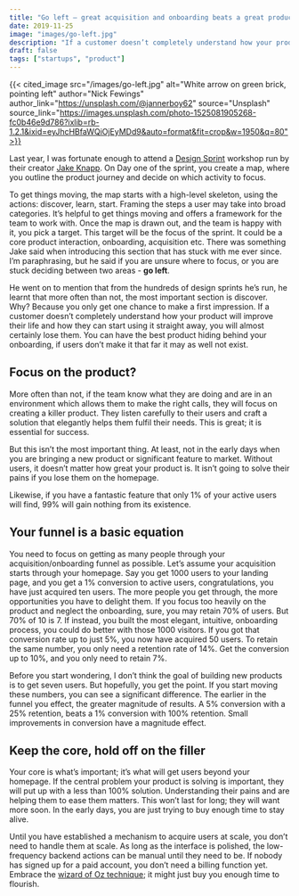 ```yaml
---
title: "Go left — great acquisition and onboarding beats a great product"
date: 2019-11-25
image: "images/go-left.jpg"
description: "If a customer doesn’t completely understand how your product will improve their life and how they can start using it straight away, you will almost certainly lose them. You can have the best product hiding behind your onboarding, if users don’t make it that far it may as well not exist."
draft: false
tags: ["startups", "product"]
---
```


{{< cited_image src="/images/go-left.jpg" alt="White arrow on green brick, pointing left" author="Nick Fewings" author_link="https://unsplash.com/@jannerboy62" source="Unsplash" source_link="https://images.unsplash.com/photo-1525081905268-fc0b46e9d786?ixlib=rb-1.2.1&ixid=eyJhcHBfaWQiOjEyMDd9&auto=format&fit=crop&w=1950&q=80">}}

Last year, I was fortunate enough to attend a [Design Sprint](https://www.thesprintbook.com/) workshop run by their creator [Jake Knapp](https://jakeknapp.com/). On Day one of the sprint, you create a map, where you outline the product journey and decide on which activity to focus.

To get things moving, the map starts with a high-level skeleton, using the actions: discover, learn, start. Framing the steps a user may take into broad categories. It’s helpful to get things moving and offers a framework for the team to work with. Once the map is drawn out, and the team is happy with it, you pick a target. This target will be the focus of the sprint. It could be a core product interaction, onboarding, acquisition etc. There was something Jake said when introducing this section that has stuck with me ever since. I’m paraphrasing, but he said if you are unsure where to focus, or you are stuck deciding between two areas - **go left**.

He went on to mention that from the hundreds of design sprints he’s run, he learnt that more often than not, the most important section is discover. Why? Because you only get one chance to make a first impression. If a customer doesn’t completely understand how your product will improve their life and how they can start using it straight away, you will almost certainly lose them. You can have the best product hiding behind your onboarding, if users don’t make it that far it may as well not exist.

## Focus on the product?

More often than not, if the team know what they are doing and are in an environment which allows them to make the right calls, they will focus on creating a killer product. They listen carefully to their users and craft a solution that elegantly helps them fulfil their needs. This is great; it is essential for success.

But this isn’t the most important thing. At least, not in the early days when you are bringing a new product or significant feature to market. Without users, it doesn’t matter how great your product is. It isn’t going to solve their pains if you lose them on the homepage.

Likewise, if you have a fantastic feature that only 1% of your active users will find, 99% will gain nothing from its existence.

## Your funnel is a basic equation

You need to focus on getting as many people through your acquisition/onboarding funnel as possible. Let’s assume your acquisition starts through your homepage. Say you get 1000 users to your landing page, and you get a 1% conversion to active users, congratulations, you have just acquired ten users. The more people you get through, the more opportunities you have to delight them. If you focus too heavily on the product and neglect the onboarding, sure, you may retain 70% of users. But 70% of 10 is 7. If instead, you built the most elegant, intuitive, onboarding process, you could do better with those 1000 visitors. If you got that conversion rate up to just 5%, you now have acquired 50 users. To retain the same number, you only need a retention rate of 14%. Get the conversion up to 10%, and you only need to retain 7%.

Before you start wondering, I don’t think the goal of building new products is to get seven users. But hopefully, you get the point. If you start moving these numbers, you can see a significant difference. The earlier in the funnel you effect, the greater magnitude of results. A 5% conversion with a 25% retention, beats a 1% conversion with 100% retention. Small improvements in conversion have a magnitude effect.

## Keep the core, hold off on the filler

Your core is what’s important; it’s what will get users beyond your homepage. If the central problem your product is solving is important, they will put up with a less than 100% solution. Understanding their pains and are helping them to ease them matters. This won’t last for long; they will want more soon. In the early days, you are just trying to buy enough time to stay alive.

Until you have established a mechanism to acquire users at scale, you don’t need to handle them at scale. As long as the interface is polished, the low-frequency backend actions can be manual until they need to be. If nobody has signed up for a paid account, you don’t need a billing function yet. Embrace the [wizard of Oz technique](https://en.wikipedia.org/wiki/Wizard_of_Oz_experiment); it might just buy you enough time to flourish.
